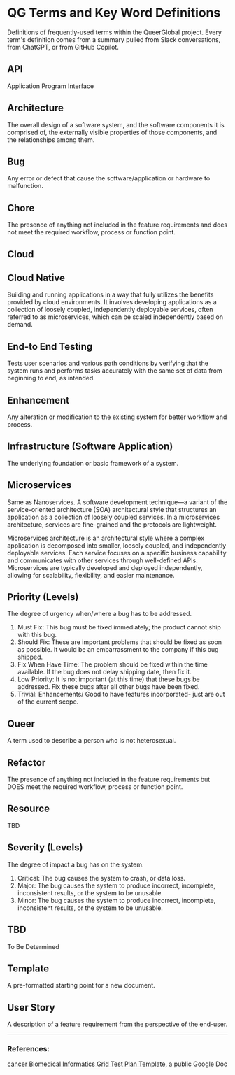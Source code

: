 # QG Terms and Key Word Definitions
Definitions of frequently-used terms within the QueerGlobal project. Every term's definition comes from a summary pulled from Slack conversations, from ChatGPT, or from GitHub Copilot.


## API
Application Program Interface

## Architecture
The overall design of a software system, and the software components it is comprised of, the externally visible properties of those components, and the relationships among them.

## Bug
Any error or defect that cause the software/application or hardware to malfunction. 

## Chore
The presence of anything not included in the feature requirements and does not meet the required workflow, process or function point.

## Cloud

## Cloud Native
Building and running applications in a way that fully utilizes the benefits provided by cloud environments. It involves developing applications as a collection of loosely coupled, independently deployable services, often referred to as microservices, which can be scaled independently based on demand.

## End-to End Testing
Tests user scenarios and various path conditions by verifying that the system runs and performs tasks accurately with the same set of data from beginning to end, as intended.

## Enhancement
Any alteration or modification to the existing system for better workflow and process.   

## Infrastructure (Software Application)
The underlying foundation or basic framework of a system. 

## Microservices
Same as Nanoservices. A software development technique—a variant of the service-oriented architecture (SOA) architectural style that structures an application as a collection of loosely coupled services. In a microservices architecture, services are fine-grained and the protocols are lightweight.

Microservices architecture is an architectural style where a complex application is decomposed into smaller, loosely coupled, and independently deployable services. Each service focuses on a specific business capability and communicates with other services through well-defined APIs. Microservices are typically developed and deployed independently, allowing for scalability, flexibility, and easier maintenance.

## Priority (Levels)
The degree of urgency when/where a bug has to be addressed.
1. Must Fix: This bug must be fixed immediately; the product cannot ship with this bug.
2. Should Fix: These are important problems that should be fixed as soon as possible.  It would be an embarrassment to the company if this bug shipped.
3. Fix When Have Time: The problem should be fixed within the time available.  If the bug does not delay shipping date, then fix it.
4. Low Priority: It is not important (at this time) that these bugs be addressed.  Fix these bugs after all other bugs have been fixed.
5. Trivial: Enhancements/ Good to have features incorporated- just are out of the current scope.

## Queer
A term used to describe a person who is not heterosexual.

## Refactor
The presence of anything not included in the feature requirements but DOES meet the required workflow, process or function point.

## Resource
TBD

## Severity (Levels)
The degree of impact a bug has on the system.
1. Critical: The bug causes the system to crash, or data loss.
2. Major: The bug causes the system to produce incorrect, incomplete, inconsistent results, or the system to be unusable.
3. Minor: The bug causes the system to produce incorrect, incomplete, inconsistent results, or the system to be unusable.

## TBD
To Be Determined

## Template
A pre-formatted starting point for a new document.

## User Story
A description of a feature requirement from the perspective of the end-user.

-----

### References:
[cancer Biomedical Informatics Grid Test Plan Template](https://docs.google.com/document/d/1Lkn3Z55J5bCIkeea8xKmKTHOXFunngfLf-ubWlmsuOo/edit), a public Google Doc

